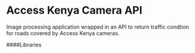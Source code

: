 Access Kenya Camera API
========================

Image processing application wrapped in an API to return traffic condtion for roads covered by Access Kenya cameras.

####Libraries
